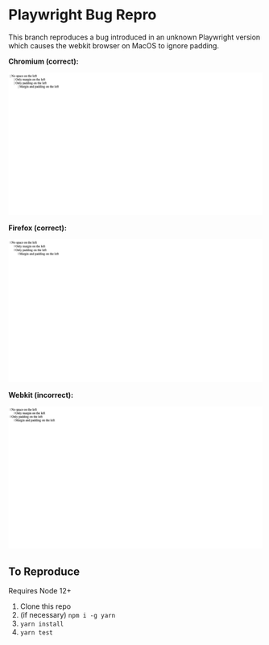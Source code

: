 # Playwright Bug Repro

This branch reproduces a bug introduced in an unknown Playwright version which causes the webkit browser on MacOS to ignore padding.

**Chromium (correct):**

![Chromium correct screenshot](/test/test.spec.js-snapshots/my-test-chromium-darwin.png)

**Firefox (correct):**

![Firefox correct screenshot](/test/test.spec.js-snapshots/my-test-firefox-darwin.png)

**Webkit (incorrect):**

![Webkit incorrect screenshot](/test/test.spec.js-snapshots/my-test-webkit-darwin.png)

## To Reproduce

Requires Node 12+

1. Clone this repo
1. (if necessary) `npm i -g yarn`
1. `yarn install`
1. `yarn test`